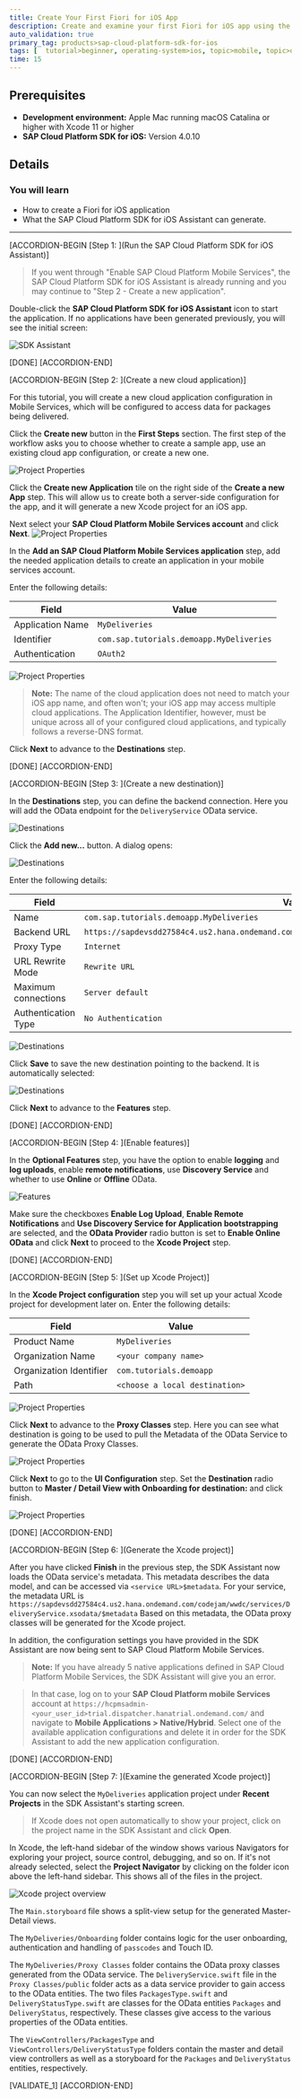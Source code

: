 ```yaml
---
title: Create Your First Fiori for iOS App
description: Create and examine your first Fiori for iOS app using the SAP Cloud Platform SDK for iOS Assistant.
auto_validation: true
primary_tag: products>sap-cloud-platform-sdk-for-ios
tags: [  tutorial>beginner, operating-system>ios, topic>mobile, topic>odata, products>sap-cloud-platform, products>sap-cloud-platform-sdk-for-ios ]
time: 15
---
```


## Prerequisites
- **Development environment:** Apple Mac running macOS Catalina or higher with Xcode 11 or higher
- **SAP Cloud Platform SDK for iOS:** Version 4.0.10

## Details
### You will learn  
  - How to create a Fiori for iOS application
  - What the SAP Cloud Platform SDK for iOS Assistant can generate.

---

[ACCORDION-BEGIN [Step 1: ](Run the SAP Cloud Platform SDK for iOS Assistant)]

> If you went through "Enable SAP Cloud Platform Mobile Services", the SAP Cloud Platform SDK for iOS Assistant is already running and you may continue to "Step 2 - Create a new application".


Double-click the **SAP Cloud Platform SDK for iOS Assistant** icon to start the application. If no applications have been generated previously, you will see the initial screen:

![SDK Assistant](fiori-ios-scpms-create-app-teched18-part1-07.png)

[DONE]
[ACCORDION-END]


[ACCORDION-BEGIN [Step 2: ](Create a new cloud application)]

For this tutorial, you will create a new cloud application configuration in Mobile Services, which will be configured to access data for packages being delivered.

Click the **Create new** button in the **First Steps** section. The first step of the workflow asks you to choose whether to create a sample app, use an existing cloud app configuration, or create a new one.

![Project Properties](fiori-ios-scpms-create-app-teched18-part1-08a.png)

Click the **Create new Application** tile on the right side of the **Create a new App** step. This will allow us to create both a server-side configuration for the app, and it will generate a new Xcode project for an iOS app.

Next select your **SAP Cloud Platform Mobile Services account** and click **Next**.
![Project Properties](fiori-ios-scpms-create-app-teched18-part1-08c.png)

In the **Add an SAP Cloud Platform Mobile Services application** step, add the needed application details to create an application in your mobile services account.

Enter the following details:

| Field | Value |
|----|----|
| Application Name | `MyDeliveries` |
| Identifier | `com.sap.tutorials.demoapp.MyDeliveries` |
| Authentication | `OAuth2` |

![Project Properties](fiori-ios-scpms-create-app-teched18-part1-09.png)

> **Note:** The name of the cloud application does not need to match your iOS app name, and often won't; your iOS app may access multiple cloud applications. The Application Identifier, however, must be unique across all of your configured cloud applications, and typically follows a reverse-DNS format.

Click **Next** to advance to the **Destinations** step.

[DONE]
[ACCORDION-END]

[ACCORDION-BEGIN [Step 3: ](Create a new destination)]

In the **Destinations** step, you can define the backend connection. Here you will add the OData endpoint for the `DeliveryService` OData service.

![Destinations](fiori-ios-scpms-create-app-teched18-part1-10.png)

Click the **Add new...** button. A dialog opens:

![Destinations](fiori-ios-scpms-create-app-teched18-part1-11.png)

Enter the following details:

| Field | Value |
|----|----|
| Name | `com.sap.tutorials.demoapp.MyDeliveries` |
| Backend URL | `https://sapdevsdd27584c4.us2.hana.ondemand.com/codejam/wwdc/services/DeliveryService.xsodata` |
| Proxy Type | `Internet` |
| URL Rewrite Mode | `Rewrite URL` |
| Maximum connections | `Server default` |
| Authentication Type | `No Authentication` |

![Destinations](fiori-ios-scpms-create-app-teched18-part1-12.png)

Click **Save** to save the new destination pointing to the backend. It is automatically selected:

![Destinations](fiori-ios-scpms-create-app-teched18-part1-13.png)

Click **Next** to advance to the **Features** step.

[DONE]
[ACCORDION-END]

[ACCORDION-BEGIN [Step 4: ](Enable features)]

In the **Optional Features** step, you have the option to enable **logging** and **log uploads**, enable **remote notifications**, use **Discovery Service** and whether to use **Online** or **Offline** OData.

![Features](fiori-ios-scpms-create-app-teched18-part1-14.png)

Make sure the checkboxes **Enable Log Upload**, **Enable Remote Notifications** and **Use Discovery Service for Application bootstrapping** are selected, and the **OData Provider** radio button is set to **Enable Online OData** and click **Next** to proceed to the **Xcode Project** step.

[DONE]
[ACCORDION-END]

[ACCORDION-BEGIN [Step 5: ](Set up Xcode Project)]

In the **Xcode Project configuration** step you will set up your actual Xcode project for development later on.
Enter the following details:

| Field | Value |
|----|----|
| Product Name | `MyDeliveries` |
| Organization Name | `<your company name>` |
| Organization Identifier | `com.tutorials.demoapp` |
| Path | `<choose a local destination>` |

![Project Properties](fiori-ios-scpms-create-app-teched18-part1-15.png)

Click **Next** to advance to the **Proxy Classes** step. Here you can see what destination is going to be used to pull the Metadata of the OData Service to generate the OData Proxy Classes.

![Project Properties](fiori-ios-scpms-create-app-teched18-part1-15a.png)

Click **Next** to go to the **UI Configuration** step. Set the **Destination** radio button to **Master / Detail View with Onboarding for destination:** and click finish.

![Project Properties](fiori-ios-scpms-create-app-teched18-part1-15b.png)

[DONE]
[ACCORDION-END]

[ACCORDION-BEGIN [Step 6: ](Generate the Xcode project)]

After you have clicked **Finish** in the previous step, the SDK Assistant now loads the OData service's metadata. This metadata describes the data model, and can be accessed via `<service URL>$metadata`. For your service, the metadata URL is `https://sapdevsdd27584c4.us2.hana.ondemand.com/codejam/wwdc/services/DeliveryService.xsodata/$metadata`
Based on this metadata, the OData proxy classes will be generated for the Xcode project.

In addition, the configuration settings you have provided in the SDK Assistant are now being sent to SAP Cloud Platform Mobile Services.

> **Note:** If you have already 5 native applications defined in SAP Cloud Platform Mobile Services, the SDK Assistant will give you an error.

> In that case, log on to your **SAP Cloud Platform mobile Services** account at `https://hcpmsadmin-<your_user_id>trial.dispatcher.hanatrial.ondemand.com/` and navigate to **Mobile Applications > Native/Hybrid**. Select one of the available application configurations and delete it in order for the SDK Assistant to add the new application configuration.

[DONE]
[ACCORDION-END]

[ACCORDION-BEGIN [Step 7: ](Examine the generated Xcode project)]

You can now select the `MyDeliveries` application project under **Recent Projects** in the SDK Assistant's starting screen.

> If Xcode does not open automatically to show your project, click on the project name in the SDK Assistant and click **Open**.

In Xcode, the left-hand sidebar of the window shows various Navigators for exploring your project, source control, debugging, and so on. If it's not already selected, select the **Project Navigator** by clicking on the folder icon above the left-hand sidebar. This shows all of the files in the project.

![Xcode project overview](fiori-ios-scpms-create-app-teched18-part1-17a.png)

The `Main.storyboard` file shows a split-view setup for the generated Master-Detail views.

The `MyDeliveries/Onboarding` folder contains logic for the user onboarding, authentication and handling of `passcodes` and Touch ID.

The `MyDeliveries/Proxy Classes` folder contains the OData proxy classes generated from the OData service. The `DeliveryService.swift` file in the `Proxy Classes/public` folder acts as a data service provider to gain access to the OData entities. The two files `PackagesType.swift` and `DeliveryStatusType.swift` are classes for the OData entities `Packages` and `DeliveryStatus`, respectively. These classes give access to the various properties of the OData entities.

The `ViewControllers/PackagesType` and `ViewControllers/DeliveryStatusType` folders contain the master and detail view controllers as well as a storyboard for the `Packages` and `DeliveryStatus` entities, respectively.

[VALIDATE_1]
[ACCORDION-END]
